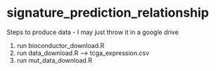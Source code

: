# signature_prediction_relationship

Steps to produce data - I may just throw it in a google drive

1. run bioconductor_download.R
2. run data_download.R --> tcga_expression.csv
3. run mut_data_download.R
